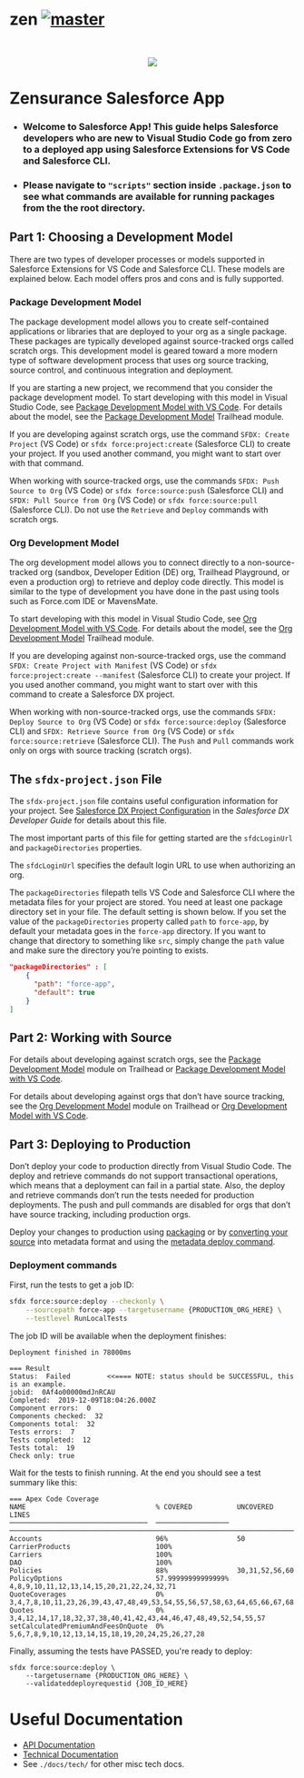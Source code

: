# zen [![master](https://travis-ci.com/zensurance/zen.svg?token=DDoJ2FFmSQy7sJTjMVEY&branch=master)](https://travis-ci.com/zensurance/dashboard)

&nbsp;
<p align="center">
  <img src ="https://www.zensurance.com/wp-content/uploads/2019/06/logo_zensurance.svg">
</p>


# Zensurance Salesforce App

- ### Welcome to Salesforce App! This guide helps Salesforce developers who are new to Visual Studio Code go from zero to a deployed app using Salesforce Extensions for VS Code and Salesforce CLI.
- ### Please navigate to `"scripts"` section inside `.package.json` to see what commands are available for running packages from the the root directory.

## Part 1: Choosing a Development Model

There are two types of developer processes or models supported in Salesforce Extensions for VS Code and Salesforce CLI. These models are explained below. Each model offers pros and cons and is fully supported.

### Package Development Model

The package development model allows you to create self-contained applications or libraries that are deployed to your org as a single package. These packages are typically developed against source-tracked orgs called scratch orgs. This development model is geared toward a more modern type of software development process that uses org source tracking, source control, and continuous integration and deployment.

If you are starting a new project, we recommend that you consider the package development model. To start developing with this model in Visual Studio Code, see [Package Development Model with VS Code](https://forcedotcom.github.io/salesforcedx-vscode/articles/user-guide/package-development-model). For details about the model, see the [Package Development Model](https://trailhead.salesforce.com/en/content/learn/modules/sfdx_dev_model) Trailhead module.

If you are developing against scratch orgs, use the command `SFDX: Create Project` (VS Code) or `sfdx force:project:create` (Salesforce CLI) to create your project. If you used another command, you might want to start over with that command.

When working with source-tracked orgs, use the commands `SFDX: Push Source to Org` (VS Code) or `sfdx force:source:push` (Salesforce CLI) and `SFDX: Pull Source from Org` (VS Code) or `sfdx force:source:pull` (Salesforce CLI). Do not use the `Retrieve` and `Deploy` commands with scratch orgs.

### Org Development Model

The org development model allows you to connect directly to a non-source-tracked org (sandbox, Developer Edition (DE) org, Trailhead Playground, or even a production org) to retrieve and deploy code directly. This model is similar to the type of development you have done in the past using tools such as Force.com IDE or MavensMate.

To start developing with this model in Visual Studio Code, see [Org Development Model with VS Code](https://forcedotcom.github.io/salesforcedx-vscode/articles/user-guide/org-development-model). For details about the model, see the [Org Development Model](https://trailhead.salesforce.com/content/learn/modules/org-development-model) Trailhead module.

If you are developing against non-source-tracked orgs, use the command `SFDX: Create Project with Manifest` (VS Code) or `sfdx force:project:create --manifest` (Salesforce CLI) to create your project. If you used another command, you might want to start over with this command to create a Salesforce DX project.

When working with non-source-tracked orgs, use the commands `SFDX: Deploy Source to Org` (VS Code) or `sfdx force:source:deploy` (Salesforce CLI) and `SFDX: Retrieve Source from Org` (VS Code) or `sfdx force:source:retrieve` (Salesforce CLI). The `Push` and `Pull` commands work only on orgs with source tracking (scratch orgs).

## The `sfdx-project.json` File

The `sfdx-project.json` file contains useful configuration information for your project. See [Salesforce DX Project Configuration](https://developer.salesforce.com/docs/atlas.en-us.sfdx_dev.meta/sfdx_dev/sfdx_dev_ws_config.htm) in the _Salesforce DX Developer Guide_ for details about this file.

The most important parts of this file for getting started are the `sfdcLoginUrl` and `packageDirectories` properties.

The `sfdcLoginUrl` specifies the default login URL to use when authorizing an org.

The `packageDirectories` filepath tells VS Code and Salesforce CLI where the metadata files for your project are stored. You need at least one package directory set in your file. The default setting is shown below. If you set the value of the `packageDirectories` property called `path` to `force-app`, by default your metadata goes in the `force-app` directory. If you want to change that directory to something like `src`, simply change the `path` value and make sure the directory you’re pointing to exists.

```json
"packageDirectories" : [
    {
      "path": "force-app",
      "default": true
    }
]
```

## Part 2: Working with Source

For details about developing against scratch orgs, see the [Package Development Model](https://trailhead.salesforce.com/en/content/learn/modules/sfdx_dev_model) module on Trailhead or [Package Development Model with VS Code](https://forcedotcom.github.io/salesforcedx-vscode/articles/user-guide/package-development-model).

For details about developing against orgs that don’t have source tracking, see the [Org Development Model](https://trailhead.salesforce.com/content/learn/modules/org-development-model) module on Trailhead or [Org Development Model with VS Code](https://forcedotcom.github.io/salesforcedx-vscode/articles/user-guide/org-development-model).

## Part 3: Deploying to Production

Don’t deploy your code to production directly from Visual Studio Code. The deploy and retrieve commands do not support transactional operations, which means that a deployment can fail in a partial state. Also, the deploy and retrieve commands don’t run the tests needed for production deployments. The push and pull commands are disabled for orgs that don’t have source tracking, including production orgs.

Deploy your changes to production using [packaging](https://developer.salesforce.com/docs/atlas.en-us.sfdx_dev.meta/sfdx_dev/sfdx_dev_dev2gp.htm) or by [converting your source](https://developer.salesforce.com/docs/atlas.en-us.sfdx_cli_reference.meta/sfdx_cli_reference/cli_reference_force_source.htm#cli_reference_convert) into metadata format and using the [metadata deploy command](https://developer.salesforce.com/docs/atlas.en-us.sfdx_cli_reference.meta/sfdx_cli_reference/cli_reference_force_mdapi.htm#cli_reference_deploy).

### Deployment commands

First, run the tests to get a job ID:

```sh
sfdx force:source:deploy --checkonly \
    --sourcepath force-app --targetusername {PRODUCTION_ORG_HERE} \
    --testlevel RunLocalTests
```

The job ID will be available when the deployment finishes:

```
Deployment finished in 78000ms

=== Result
Status:  Failed         <<==== NOTE: status should be SUCCESSFUL, this is an example.
jobid:  0Af4o00000mdJnRCAU
Completed:  2019-12-09T18:04:26.000Z
Component errors:  0
Components checked:  32
Components total:  32
Tests errors:  7
Tests completed:  12
Tests total:  19
Check only: true
```

Wait for the tests to finish running. At the end you should see a test summary like this:

```
=== Apex Code Coverage
NAME                                % COVERED           UNCOVERED LINES
──────────────────────────────────  ──────────────────  ──────────────────────────────────────────────────────────────────────
Accounts                            96%                 50
CarrierProducts                     100%
Carriers                            100%
DAO                                 100%
Policies                            88%                 30,31,52,56,60
PolicyOptions                       57.99999999999999%  4,8,9,10,11,12,13,14,15,20,21,22,24,32,71
QuoteCoverages                      0%                  3,4,7,8,10,11,23,26,39,43,47,48,49,53,54,55,56,57,58,63,64,65,66,67,68
Quotes                              0%                  3,4,12,14,17,18,32,37,38,40,41,42,43,44,46,47,48,49,52,54,55,57
setCalculatedPremiumAndFeesOnQuote  0%                  5,6,7,8,9,10,12,13,14,15,18,19,20,24,25,26,27,28
```

Finally, assuming the tests have PASSED, you're ready to deploy:

```
sfdx force:source:deploy \
    --targetusername {PRODUCTION_ORG_HERE} \
    --validateddeployrequestid {JOB_ID_HERE}
```

# Useful Documentation
* [API Documentation](./docs/api/api.md)
* [Technical Documentation](./docs/tech/tech.md)
* See `./docs/tech/` for other misc tech docs.
